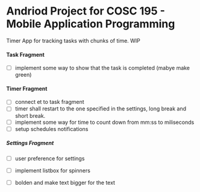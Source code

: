 # Andriod Project for COSC 195 - Mobile Application Programming

Timer App for tracking tasks with chunks of time. WIP

#### Task Fragment

- [ ] implement some way to show that the task is completed (mabye make green)

#### Timer Fragment

- [ ] connect et to task fragment
- [ ] timer shall restart to the one specified in the settings, long break and short break.
- [ ] implement some way for time to count down from mm:ss to miliseconds
- [ ] setup schedules notifications

##### Settings Fragment

- [ ] user preference for settings
- [ ] implement listbox for spinners
- [ ] bolden and make text bigger for the text

